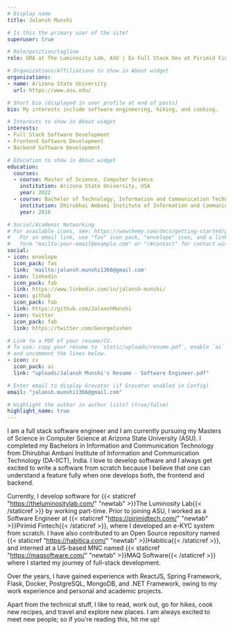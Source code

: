 ```yaml
---
# Display name
title: Jalansh Munshi

# Is this the primary user of the site?
superuser: true

# Role/position/tagline
role: GRA at The Luminosity Lab, ASU | Ex Full Stack Dev at Pirimid Fintech

# Organizations/Affiliations to show in About widget
organizations:
- name: Arizona State University
  url: https://www.asu.edu/

# Short bio (displayed in user profile at end of posts)
bio: My interests include software engineering, hiking, and cooking. 

# Interests to show in About widget
interests:
- Full Stack Software Development
- Frontend Software Development
- Backend Software Development

# Education to show in About widget
education:
  courses:
  - course: Master of Science, Computer Science
    institution: Arizona State University, USA
    year: 2022
  - course: Bachelor of Technology, Information and Communication Technology
    institution: Dhirubhai Ambani Institute of Information and Communication Technology (DA-IICT) - Gandhinagar, India
    year: 2016

# Social/Academic Networking
# For available icons, see: https://wowchemy.com/docs/getting-started/page-builder/#icons
#   For an email link, use "fas" icon pack, "envelope" icon, and a link in the
#   form "mailto:your-email@example.com" or "/#contact" for contact widget.
social:
- icon: envelope
  icon_pack: fas
  link: 'mailto:jalansh.munshi1366@gmail.com'
- icon: linkedin
  icon_pack: fab
  link: https://www.linkedin.com/in/jalansh-munshi/
- icon: github
  icon_pack: fab
  link: https://github.com/JalanshMunshi
- icon: twitter
  icon_pack: fab
  link: https://twitter.com/GeorgeCushen

# Link to a PDF of your resume/CV.
# To use: copy your resume to `static/uploads/resume.pdf`, enable `ai` icons in `params.toml`, 
# and uncomment the lines below.
- icon: cv
  icon_pack: ai
  link: "uploads/Jalansh Munshi's Resume - Software Engineer.pdf"

# Enter email to display Gravatar (if Gravatar enabled in Config)
email: "jalansh.munshi1366@gmail.com"

# Highlight the author in author lists? (true/false)
highlight_name: true
---
```


I am a full stack software engineer and I am currently pursuing my Masters of Science in Computer Science at Arizona State University (ASU). I completed my Bachelors in Information and Communication Technology from Dhirubhai Ambani Institute of Information and Communication Technology (DA-IICT), India. I love to develop software and I always get excited to write a software from scratch because I believe that one can understand a feature fully when one develops both, the frontend and backend.

Currently, I develop software for {{< staticref "https://theluminositylab.com/" "newtab" >}}The Luminosity Lab{{< /staticref >}} by working part-time. Prior to joining ASU, I worked as a Software Engineer at {{< staticref "https://pirimidtech.com/" "newtab" >}}Pirimid Fintech{{< /staticref >}}, where I developed an e-KYC system from scratch. I have also contributed to an Open Source repository named {{< staticref "https://habitica.com/" "newtab" >}}Habitica{{< /staticref >}}, and interned at a US-based MNC named {{< staticref "https://maqsoftware.com/" "newtab" >}}MAQ Software{{< /staticref >}} where I started my journey of full-stack development.

Over the years, I have gained experience with ReactJS, Spring Framework, Flask, Docker, PostgreSQL, MongoDB, and .NET Framework, owing to my work experience and personal and academic projects.

Apart from the technical stuff, I like to read, work out, go for hikes, cook new recipes, and travel and explore new places. I am always excited to meet new people; so if you're reading this, hit me up!

<!-- {{< icon name="download" pack="fas" >}} Download my {{< staticref "uploads/demo_resume.pdf" "newtab" >}}resumé{{< /staticref >}}. -->
